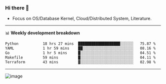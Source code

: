 ### Hi there 👋
<!-- * Daily Meditation via Leetcode/Competitive-Programming. -->
* Focus on OS/Database Kernel, Cloud/Distributed System, Literature.

-------

📊 **Weekly development breakdown**
<!--START_SECTION:waka-->

```txt
Python           18 hrs 27 mins  ███████████████████░░░░░░   75.87 %
YAML             1 hr 59 mins    ██░░░░░░░░░░░░░░░░░░░░░░░   08.16 %
Go               1 hr 5 mins     █░░░░░░░░░░░░░░░░░░░░░░░░   04.51 %
Makefile         59 mins         █░░░░░░░░░░░░░░░░░░░░░░░░   04.11 %
Terraform        43 mins         ▓░░░░░░░░░░░░░░░░░░░░░░░░   02.98 %
```

<!--END_SECTION:waka-->

-------

<!-- [![Leetcode Stats](https://leetcard.jacoblin.cool/hzhang413?font=Fira+Mono)](https://leetcode.com/fxrc) -->
![image](./cyberpunk-ghost-in-the-shell.gif)
<!--![image](./gis-archive.png)-->

